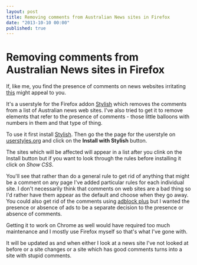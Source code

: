 ```yaml
---
layout: post
title: Removing comments from Australian News sites in Firefox
date: "2013-10-10 00:00"
published: true
---
```


# Removing comments from Australian News sites in Firefox

If, like me, you find the presence of comments on news websites irritating [this](http://userstyles.org/styles/91054/remove-comments-on-australian-news-sites) might appeal to you. 

It's a userstyle for the Firefox addon [Stylish](https://addons.mozilla.org/en-US/firefox/addon/stylish/) which removes the comments from a list of Australian news web sites. I've also tried to get it to remove elements that refer to the presence of comments - those little balloons with numbers in them and that type of thing.

To use it first install [Stylish](https://addons.mozilla.org/en-US/firefox/addon/stylish/). Then go the the page for the userstyle on [userstyles.org](http://userstyles.org/styles/91054/remove-comments-on-australian-news-sites) and click on the **Install with Stylish** button.

The sites which will be affected will appear in a list after you clink on the Install button but if you want to look through the rules before installing it click on *Show CSS*. 

You'll see that rather than do a general rule to get rid of anything that might be a comment on any page I've added particular rules for each individual site. I don't necessarily think that comments on web sites are a bad thing so I'd rather have them appear as the default and choose when they go away. You could also get rid of the comments using [adblock plus](http://adblockplus.org/) but I wanted the presence or absence of ads to be a separate decision to the presence or absence of comments.

Getting it to work on Chrome as well would have required too much maintenance and I mostly use Firefox myself so that's what I've gone with.

It will be updated as and when either I look at a news site I've not looked at before or a site changes or a site which has good comments turns into a site with stupid comments.